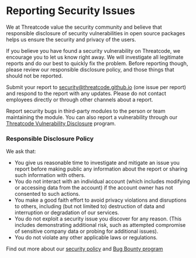 # Reporting Security Issues

We at Threatcode value the security community and believe that responsible disclosure of security vulnerabilities in open source packages helps us ensure the security and privacy of the users.

If you believe you have found a security vulnerability on Threatcode, we encourage you to let us know right away. We will investigate all legitimate reports and do our best to quickly fix the problem. Before reporting though, please review our responsible disclosure policy, and those things that should not be reported.

Submit your report to security@threatcode.github.io (one issue per report) and respond to the report with any updates. Please do not contact employees directly or through other channels about a report.

Report security bugs in third-party modules to the person or team maintaining the module. You can also report a vulnerability through our [Threatcode Vulnerability Disclosure](https://docs.google.com/a/threatcode.github.io/forms/d/e/1FAIpQLSemwgWZ0JgK1ZULKhy9DZCQ5KulbLEldvmokAuRtt-_nrqNlA/viewform) program.

### Responsible Disclosure Policy

We ask that:

- You give us reasonable time to investigate and mitigate an issue you report before making public any information about the report or sharing such information with others.
- You do not interact with an individual account (which includes modifying or accessing data from the account) if the account owner has not consented to such actions.
- You make a good faith effort to avoid privacy violations and disruptions to others, including (but not limited to) destruction of data and interruption or degradation of our services.
- You do not exploit a security issue you discover for any reason. (This includes demonstrating additional risk, such as attempted compromise of sensitive company data or probing for additional issues).
- You do not violate any other applicable laws or regulations.

Find out more about our [security policy](https://threatcode.github.io/docs/security) and [Bug Bounty program](https://threatcode.github.io/docs/security#threatcode-s-vulnerability-disclosure-program)
